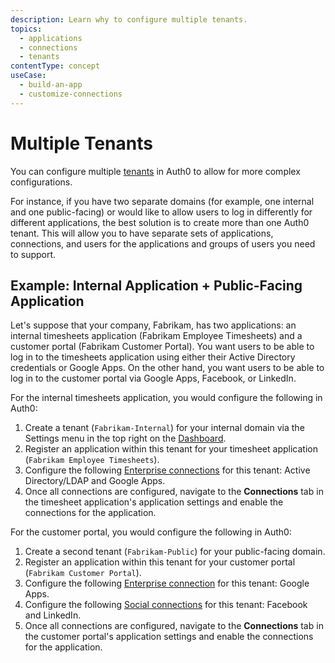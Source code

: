 ```yaml
---
description: Learn why to configure multiple tenants.
topics:
  - applications
  - connections
  - tenants
contentType: concept
useCase:
  - build-an-app
  - customize-connections
---
```


# Multiple Tenants

You can configure multiple [tenants](/getting-started/the-basics#account-and-tenants) in Auth0 to allow for more complex configurations.

For instance, if you have two separate domains (for example, one internal and one public-facing) or would like to allow users to log in differently for different applications, the best solution is to create more than one Auth0 tenant. This will allow you to have separate sets of applications, connections, and users for the applications and groups of users you need to support.

## Example: Internal Application + Public-Facing Application

Let's suppose that your company, Fabrikam, has two applications: an internal timesheets application (Fabrikam Employee Timesheets) and a customer portal (Fabrikam Customer Portal). You want users to be able to log in to the timesheets application using either their Active Directory credentials or Google Apps. On the other hand, you want users to be able to log in to the customer portal via Google Apps, Facebook, or LinkedIn.

For the internal timesheets application, you would configure the following in Auth0:

1. Create a tenant (`Fabrikam-Internal`) for your internal domain via the Settings menu in the top right on the [Dashboard](${manage_url}). 
2. Register an application within this tenant for your timesheet application (`Fabrikam Employee Timesheets`).
3. Configure the following [Enterprise connections](${manage_url}/#/connections/enterprise) for this tenant: Active Directory/LDAP and Google Apps. 
4. Once all connections are configured, navigate to the **Connections** tab in the timesheet application's application settings and enable the connections for the application.

For the customer portal, you would configure the following in Auth0:

1. Create a second tenant (`Fabrikam-Public`) for your public-facing domain. 
2. Register an application within this tenant for your customer portal (`Fabrikam Customer Portal`).
3. Configure the following [Enterprise connection](${manage_url}/#/connections/enterprise) for this tenant: Google Apps. 
4. Configure the following [Social connections](${manage_url}/#/connections/social) for this tenant: Facebook and LinkedIn.
5. Once all connections are configured, navigate to the **Connections** tab in the customer portal's application settings and enable the connections for the application.

